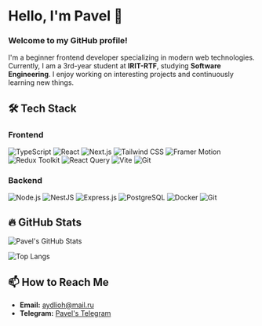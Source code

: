 # Hello, I'm Pavel 👋

### Welcome to my GitHub profile! 
I'm a beginner frontend developer specializing in modern web technologies. Currently, I am a 3rd-year student at **IRIT-RTF**, studying **Software Engineering**. I enjoy working on interesting projects and continuously learning new things.

## 🛠️ Tech Stack

### Frontend

![TypeScript](https://img.shields.io/badge/-TypeScript-3178C6?logo=typescript&logoColor=white&style=for-the-badge) ![React](https://img.shields.io/badge/-React-61DAFB?logo=react&logoColor=white&style=for-the-badge) ![Next.js](https://img.shields.io/badge/-Next.js-000000?logo=next.js&logoColor=white&style=for-the-badge) ![Tailwind CSS](https://img.shields.io/badge/-Tailwind%20CSS-06B6D4?logo=tailwindcss&logoColor=white&style=for-the-badge) ![Framer Motion](https://img.shields.io/badge/-Framer%20Motion-00C4CC?logo=framer&logoColor=white&style=for-the-badge) ![Redux Toolkit](https://img.shields.io/badge/-Redux%20Toolkit-764ABC?logo=redux&logoColor=white&style=for-the-badge)  ![React Query](https://img.shields.io/badge/-React%20Query-FF4154?logo=react-query&logoColor=white&style=for-the-badge) ![Vite](https://img.shields.io/badge/-Vite-646CFF?logo=vite&logoColor=white&style=for-the-badge) ![Git](https://img.shields.io/badge/-Git-F05032?logo=git&logoColor=white&style=for-the-badge)
### Backend

![Node.js](https://img.shields.io/badge/-Node.js-8CC84B?logo=node.js&logoColor=white&style=for-the-badge) ![NestJS](https://img.shields.io/badge/-NestJS-E0234E?logo=nestjs&logoColor=white&style=for-the-badge) ![Express.js](https://img.shields.io/badge/-Express.js-000000?logo=express&logoColor=white&style=for-the-badge) ![PostgreSQL](https://img.shields.io/badge/-PostgreSQL-4169E1?logo=postgresql&logoColor=white&style=for-the-badge) ![Docker](https://img.shields.io/badge/-Docker-2496ED?logo=docker&logoColor=white&style=for-the-badge) ![Git](https://img.shields.io/badge/-Git-F05032?logo=git&logoColor=white&style=for-the-badge) 

## 🔥 GitHub Stats

![Pavel's GitHub Stats](https://github-readme-stats.vercel.app/api?username=aydlioh&show_icons=true&theme=radical)

![Top Langs](https://github-readme-stats.vercel.app/api/top-langs/?username=aydlioh&layout=compact&theme=radical)

## 📫 How to Reach Me

- **Email:** [aydlioh@mail.ru](mailto:aydlioh@mail.ru)
- **Telegram:** [Pavel's Telegram](https://t.me/pavel_biryuchev)
